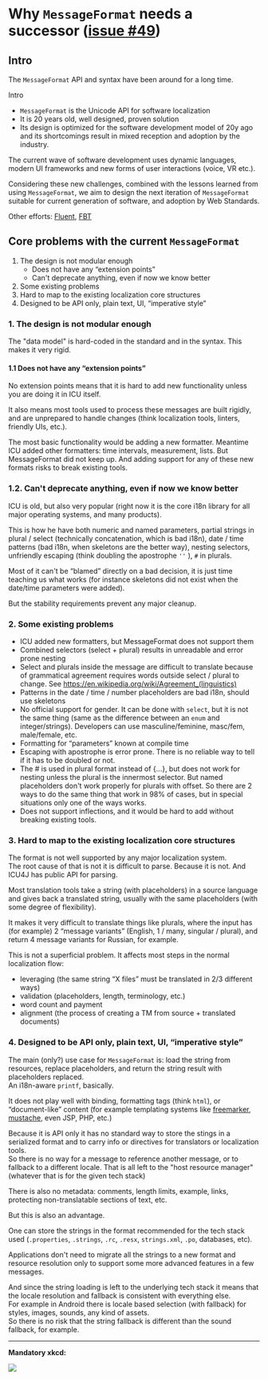 # Why `MessageFormat` needs a successor ([issue #49](https://github.com/unicode-org/message-format-wg/issues/49))

## Intro

The `MessageFormat` API and syntax have been around for a long time.

Intro

- `MessageFormat` is the Unicode API for software localization
- It is 20 years old, well designed, proven solution
- Its design is optimized for the software development model of 20y ago and its
  shortcomings result in mixed reception and adoption by the industry.

The current wave of software development uses dynamic languages, modern UI
frameworks and new forms of user interactions (voice, VR etc.).

Considering these new challenges, combined with the lessons learned from using
`MessageFormat`, we aim to design the next iteration of `MessageFormat`
suitable for current generation of software, and adoption by Web Standards.

Other efforts: [Fluent](https://projectfluent.org/),
[FBT](https://facebook.github.io/fbt/)

## Core problems with the current `MessageFormat`

1. The design is not modular enough
   - Does not have any “extension points”
   - Can't deprecate anything, even if now we know better
2. Some existing problems
3. Hard to map to the existing localization core structures
4. Designed to be API only, plain text, UI, “imperative style”

### 1. The design is not modular enough

The "data model" is hard-coded in the standard and in the syntax.
This makes it very rigid.

#### 1.1 Does not have any “extension points”

No extension points means that it is hard to add new functionality unless you
are doing it in ICU itself.

It also means most tools used to process these messages are built rigidly,
and are unprepared to handle changes
(think localization tools, linters, friendly UIs, etc.).

The most basic functionality would be adding a new formatter. Meantime ICU
added other formatters: time intervals, measurement, lists. But MessageFormat
did not keep up. And adding support for any of these new formats risks to break
existing tools.

### 1.2. Can't deprecate anything, even if now we know better

ICU is old, but also very popular (right now it is the core i18n library
for all major operating systems, and many products).

This is how he have both numeric and named parameters, partial strings in
plural / select (technically concatenation, which is bad i18n), date / time
patterns (bad i18n, when skeletons are the better way), nesting selectors,
unfriendly escaping (think doubling the apostrophe `''` ), `#` in plurals.

Most of it can't be “blamed” directly on a bad decision, it is just time
teaching us what works (for instance skeletons did not exist when the
date/time parameters were added).

But the stability requirements prevent any major cleanup.

### 2. Some existing problems

- ICU added new formatters, but MessageFormat does not support them
- Combined selectors (select + plural) results in unreadable and error
  prone nesting
- Select and plurals inside the message are difficult to translate because of
  grammatical agreement requires words outside select / plural to change.
  See https://en.wikipedia.org/wiki/Agreement_(linguistics)
- Patterns in the date / time / number placeholders are bad i18n, should use skeletons
- No official support for gender. It can be done with `select`, but it
  is not the same thing (same as the difference between an `enum` and integer/strings). Developers can use masculine/feminine, masc/fem, male/female, etc.
- Formatting for “parameters” known at compile time
- Escaping with apostrophe is error prone. There is no reliable way to tell if
  it has to be doubled or not.
- The # is used in plural format instead of {...}, but does not work for nesting unless the plural is the innermost selector. But named placeholders don't work
  properly for plurals with offset. So there are 2 ways to do the same thing that work in 98% of cases, but in special situations only one of the ways works.
- Does not support inflections, and it would be hard to add without breaking existing tools.

### 3. Hard to map to the existing localization core structures

The format is not well supported by any major localization system. \
The root cause of that is not it is difficult to parse.
Because it is not. And ICU4J has public API for parsing.

Most translation tools take a string (with placeholders) in a source language
and gives back a translated string, usually with the same placeholders
(with some degree of flexibility).

It makes it very difficult to translate things like plurals, where the input
has (for example) 2 “message variants” (English, 1 / many, singular / plural),
and return 4 message variants for Russian, for example.

This is not a superficial problem. It affects most steps in the normal
localization flow:

- leveraging (the same string “X files” must be translated
  in 2/3 different ways)
- validation (placeholders, length, terminology, etc.)
- word count and payment
- alignment (the process of creating a TM from source + translated documents)

### 4. Designed to be API only, plain text, UI, “imperative style”

The main (only?) use case for `MessageFormat` is: load the string from resources,
replace placeholders, and return the string result with placeholders replaced. \
An i18n-aware `printf`, basically.

It does not play well with binding, formatting tags (think `html`),
or “document-like” content (for example templating systems like
[freemarker](https://freemarker.apache.org/),
[mustache](https://mustache.github.io/), even JSP, PHP, etc.)

Because it is API only it has no standard way to store the stings in a
serialized format and to carry info or directives for translators or
localization tools. \
So there is no way for a message to reference another message, or to fallback
to a different locale. That is all left to the "host resource manager"
(whatever that is for the given tech stack)

There is also no metadata: comments, length limits, example, links,
protecting non-translatable sections of text, etc.

But this is also an advantage.

One can store the strings in the format recommended for the tech stack used
(`.properties`, `.strings`, `.rc`, `.resx`, `strings.xml`, `.po`, databases, etc).

Applications don't need to migrate all the strings to a new format and resource
resolution only to support some more advanced features in a few messages.

And since the string loading is left to the underlying tech stack it means that
the locale resolution and fallback is consistent with everything else. \
For example in Android there is locale based selection (with fallback) for
styles, images, sounds, any kind of assets. \
So there is no risk that the string fallback is different than the sound
fallback, for example.

---

**Mandatory xkcd:**

[<img src='https://imgs.xkcd.com/comics/standards.png'>](https://xkcd.com/927/)
